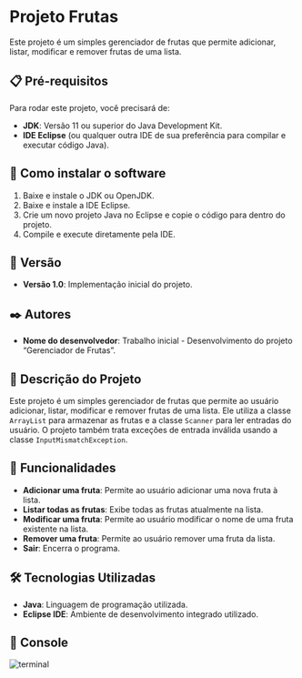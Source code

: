# Projeto Frutas

Este projeto é um simples gerenciador de frutas que permite adicionar, listar, modificar e remover frutas de uma lista.

## 📋 Pré-requisitos

Para rodar este projeto, você precisará de:

- **JDK**: Versão 11 ou superior do Java Development Kit.
- **IDE Eclipse** (ou qualquer outra IDE de sua preferência para compilar e executar código Java).

## 🔧 Como instalar o software

1. Baixe e instale o JDK ou OpenJDK.
2. Baixe e instale a IDE Eclipse.
3. Crie um novo projeto Java no Eclipse e copie o código para dentro do projeto.
4. Compile e execute diretamente pela IDE.

## 📌 Versão

- **Versão 1.0**: Implementação inicial do projeto.

## ✒️ Autores

- **Nome do desenvolvedor**: Trabalho inicial - Desenvolvimento do projeto “Gerenciador de Frutas”.

## 📝 Descrição do Projeto

Este projeto é um simples gerenciador de frutas que permite ao usuário adicionar, listar, modificar e remover frutas de uma lista. Ele utiliza a classe `ArrayList` para armazenar as frutas e a classe `Scanner` para ler entradas do usuário. O projeto também trata exceções de entrada inválida usando a classe `InputMismatchException`.

## 🚀 Funcionalidades

- **Adicionar uma fruta**: Permite ao usuário adicionar uma nova fruta à lista.
- **Listar todas as frutas**: Exibe todas as frutas atualmente na lista.
- **Modificar uma fruta**: Permite ao usuário modificar o nome de uma fruta existente na lista.
- **Remover uma fruta**: Permite ao usuário remover uma fruta da lista.
- **Sair**: Encerra o programa.

## 🛠️ Tecnologias Utilizadas

- **Java**: Linguagem de programação utilizada.
- **Eclipse IDE**: Ambiente de desenvolvimento integrado utilizado.

## 📄 Console

![terminal](https://github.com/LcasQueirxz/GERENCIAMENTO_FRUTAS_CLI/blob/main/image/Captura%20de%20Tela%202024-10-31%20%C3%A0s%2019.58.07.png)
